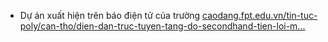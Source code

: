 - Dự án xuất hiện trên báo điện tử của trường [caodang.fpt.edu.vn/tin-tuc-poly/can-tho/dien-dan-truc-tuyen-tang-do-secondhand-tien-loi-m...](https://caodang.fpt.edu.vn/tin-tuc-poly/can-tho/dien-dan-truc-tuyen-tang-do-secondhand-tien-loi-made-by-sinh-vien-fpt-polytechnic-can-tho.html)
